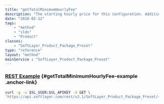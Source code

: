 ```yaml
---
title: "getTotalMinimumHourlyFee"
description: "The starting hourly price for this configuration. Additional options not defined in the preset may increase the cost."
date: "2018-02-12"
tags:
    - "method"
    - "sldn"
    - "Product"
classes:
    - "SoftLayer_Product_Package_Preset"
type: "reference"
layout: "method"
mainService : "SoftLayer_Product_Package_Preset"
---
```


### [REST Example](#getTotalMinimumHourlyFee-example) <a href="/article/rest/"><i class="fas fa-question"></i></a> {#getTotalMinimumHourlyFee-example .anchor-link} 
```bash
curl -g -u $SL_USER:$SL_APIKEY -X GET \
'https://api.softlayer.com/rest/v3.1/SoftLayer_Product_Package_Preset/{SoftLayer_Product_Package_PresetID}/getTotalMinimumHourlyFee'
```
